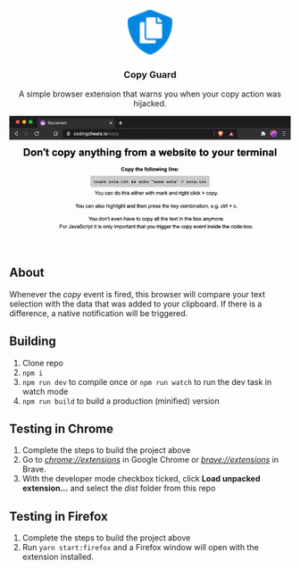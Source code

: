 <p align="center">
  <a href="https://github.com/othneildrew/Best-README-Template">
    <img src="dist/icon48.png" alt="Logo" width="80" height="80">
  </a>

  <h3 align="center">Copy Guard</h3>

  <p align="center">
    A simple browser extension that warns you when your copy action was hijacked.
  </p>

  <p align="center">
    <img src="copyguard-gif.gif" alt="Awesome README Templates" />
  </p>
</p>

## About

Whenever the _copy_ event is fired, this browser will compare your text selection with the data that was added to your clipboard. If there is a difference, a native notification will be triggered.

## Building

1.  Clone repo
2.  `npm i`
3.  `npm run dev` to compile once or `npm run watch` to run the dev task in watch mode
4.  `npm run build` to build a production (minified) version

## Testing in Chrome

1.  Complete the steps to build the project above
2.  Go to [_chrome://extensions_](chrome://extensions) in Google Chrome or [_brave://extensions_](brave://extensions) in Brave.
3.  With the developer mode checkbox ticked, click **Load unpacked extension...** and select the _dist_ folder from this repo

## Testing in Firefox

1.  Complete the steps to build the project above
2.  Run `yarn start:firefox` and a Firefox window will open with the extension installed.